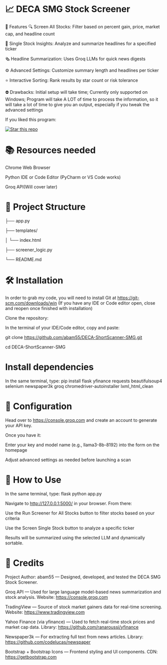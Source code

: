 # 📈 DECA SMG Stock Screener
🚀 Features
🔍 Screen All Stocks: Filter based on percent gain, price, market cap, and headline count

🧠 Single Stock Insights: Analyze and summarize headlines for a specified ticker

🗞️ Headline Summarization: Uses Groq LLMs for quick news digests

⚙️ Advanced Settings: Customize summary length and headlines per ticker

⭐ Interactive Sorting: Rank results by star count or risk tolerance

⛔ Drawbacks: Initial setup will take time; Currently only supported on Windows; Program will take A LOT of time to process the information, so it will take a lot of time to give you an output, especially if you tweak the advanced settings

If you liked this program:

[![Star this repo](https://img.shields.io/github/stars/abam55/DECA-ShortScanner-SMG?style=social)](https://github.com/abam55/DECA-ShortScanner-SMG/stargazers)

# 📚 Resources needed
Chrome Web Browser

Python IDE or Code Editor (PyCharm or VS Code works)

Groq API(Will cover later)


# 📂 Project Structure

├── app.py 

├── templates/

│   └── index.html      

├── screener_logic.py    

└── README.md          

# 🛠️ Installation

In order to grab my code, you will need to install Git at https://git-scm.com/downloads/win (If you have any IDE or Code editor open, close and reopen once finished with installation)

Clone the repository:

In the terminal of your IDE/Code editor, copy and paste:

git clone https://github.com/abam55/DECA-ShortScanner-SMG.git

cd DECA-ShortScanner-SMG

# Install dependencies
In the same terminal, type: pip install flask yfinance requests beautifulsoup4 selenium newspaper3k groq chromedriver-autoinstaller lxml_html_clean

# 🔐 Configuration
Head over to https://console.groq.com and create an account to generate your API key.

Once you have it:

Enter your key and model name (e.g., llama3-8b-8192) into the form on the homepage

Adjust advanced settings as needed before launching a scan

# 🚦 How to Use
In the same terminal, type: flask python app.py

Navigate to http://127.0.0.1:5000/ in your browser. From there:

Use the Run Screener for All Stocks button to filter stocks based on your criteria

Use the Screen Single Stock button to analyze a specific ticker

Results will be summarized using the selected LLM and dynamically sortable.

# 🙏 Credits
Project Author: abam55 — Designed, developed, and tested the DECA SMG Stock Screener.

Groq API — Used for large language model-based news summarization and stock analysis.
Website: https://console.groq.com

TradingView — Source of stock market gainers data for real-time screening.
Website: https://www.tradingview.com

Yahoo Finance (via yfinance) — Used to fetch real-time stock prices and market cap data.
Library: https://github.com/ranaroussi/yfinance

Newspaper3k — For extracting full text from news articles.
Library: https://github.com/codelucas/newspaper

Bootstrap + Bootstrap Icons — Frontend styling and UI components.
CDN: https://getbootstrap.com
